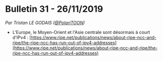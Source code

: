 # Bulletin 31 - 26/11/2019

*Par Tristan LE GODAIS ([@PolariTOON](https://github.com/PolariTOON))*

- L'Europe, le Moyen-Orient et l'Asie centrale sont désormais à court d'IPv4 : [https://www.ripe.net/publications/news/about-ripe-ncc-and-ripe/the-ripe-ncc-has-run-out-of-ipv4-addresses](https://www.ripe.net/publications/news/about-ripe-ncc-and-ripe/the-ripe-ncc-has-run-out-of-ipv4-addresses)
